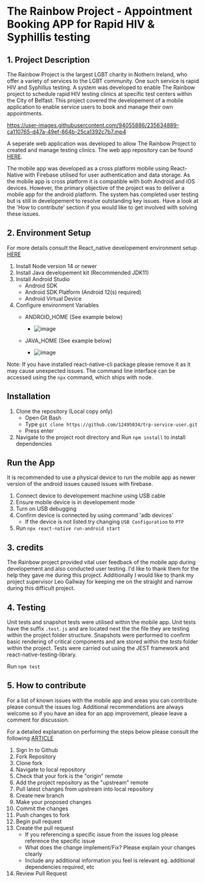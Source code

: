 # The Rainbow Project - Appointment Booking APP for Rapid HIV & Syphillis testing
## 1. Project Description
The Rainbow Project is the largest LGBT charity in Nothern Ireland, who offer a variety of services to the LGBT community. One such service is rapid HIV and Syphillus testing. A system was developed to enable The Rainbow project to schedule rapid HIV testing clinics at specific test centers within the City of Belfast. This project covered the developement of a mobile application to enable service users to book and manage their own appointments. 




https://user-images.githubusercontent.com/94055886/235634889-ca110765-d47a-49ef-864b-25ca1392c7b7.mp4




A seperate web application was developed to allow The Rainbow Project to created and manage testing clinics. The web app repository can be found [HERE](https://github.com/12495034/trp-serviceprovider_2).

The mobile app was developed as a cross platform mobile using React-Native with Firebase utilised for user authentication and data storage. As the mobile app is cross platform it is compatible with both Android and iOS devices. However, the primary objective of the project was to deliver a mobile app for the android platform. The system has completed user testing but is still in developement to resolve outstanding key issues. Have a look at the 'How to contribute' section if you would like to get involved with solving these issues.


## 2. Environment Setup

For more details consult the React_native developement environment setup [HERE](https://reactnative.dev/docs/0.70/environment-setup)

1. Install Node version 14 or newer
2. Install Java developement kit (Recommended JDK11)
3. Install Android Studio
   - Android SDK
   - Android SDK Platform (Android 12(s) required)
   - Android Virtual Device
4. Configure environment Variables
   - ANDROID_HOME (See example below)
     - ![image](https://user-images.githubusercontent.com/94055886/235624440-4907219a-ac71-4ae7-8588-59b7bafe6ab5.png)

   - JAVA_HOME (See example below)
     - ![image](https://user-images.githubusercontent.com/94055886/235624623-8469bcd2-a473-4d05-aec6-32e5b9f0d9c2.png)

Note: If you have installed react-native-cli package please remove it as it may cause unexpected issues. The command line interface can be accessed using the `npx` command, which ships with node.
     
## Installation

1. Clone the repository (Local copy only)
   - Open Git Bash
   - Type `git clone https://github.com/12495034/trp-service-user.git`
   - Press enter
2. Navigate to the project root directory and Run `npm install` to install dependencies

## Run the App
It is recommended to use a physical device to run the mobile app as newer version of the android issues caused issues with firebase.

1. Connect device to developement machine using USB cable
2. Ensure mobile device is in developement mode
3. Turn on USB debugging
4. Confirm device is connected by using command 'adb devices'
   - If the device is not listed try changing `USB Configuration` to `PTP`
2. Run `npx react-native run-android start`

## 3. credits
The Rainbow project provided vital user feedback of the mobile app during developement and also conducted user testing. I'd like to thank them for the help they gave me during this project. Additionally I would like to thank my project supervisor Leo Gallway for keeping me on the straight and narrow during this difficult project.

## 4. Testing

Unit tests and snapshot tests were utilised within the mobile app. Unit tests have the suffix `.test.js` and are located next the the file they are testing within the project folder structure. Snapshots were performed to confirm basic rendering of critical components and are stored within the _tests_ folder within the project. Tests were carried out using the JEST framework and react-native-testing-library.

Run `npm test`

## 5. How to contribute
For a list of known issues with the mobile app and areas you can contribute please consult the issues log. Additional recommendations are always welcome so if you have an idea for an app improvement, please leave a comment for discussion.

For a detailed explanation on performing the steps below please consult the following [ARTICLE](https://www.dataschool.io/how-to-contribute-on-github/)

1. Sign In to Github
2. Fork Repository
3. Clone fork
4. Navigate to local repository
5. Check that your fork is the "origin" remote
6. Add the project repository as the "upstream" remote
7. Pull latest changes from upstream into local repository
8. Create new branch
9. Make your proposed changes
10. Commit the changes
11. Push changes to fork
12. Begin pull request
13. Create the pull request 
    - If you referencing a specific issue from the issues log please reference the specific issue
    - What does the change implement/Fix? Please explain your changes clearly
    - Include any additional information you feel is relevant eg. additional dependencies required, etc
14. Review Pull Request
